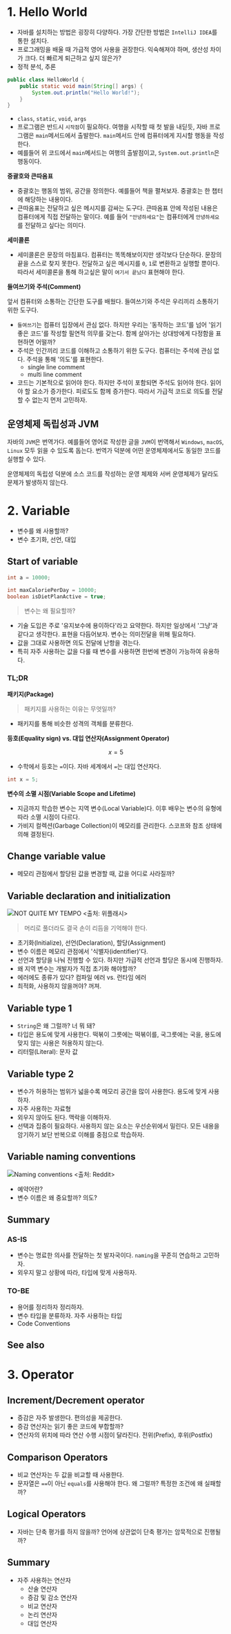 # 1. Hello World

- 자바를 설치하는 방법은 굉장히 다양하다. 가장 간단한 방법은 `IntelliJ IDEA`를 통한 설치다.
- 프로그래밍을 배울 때 가급적 영어 사용을 권장한다. 익숙해져야 하며, 생산성 차이가 크다. 더 빠르게 퇴근하고 싶지 않은가?
- 정적 분석, 추론

```java
public class HelloWorld {
    public static void main(String[] args) {
        System.out.println("Hello World!");
    }
}
```

- `class`, `static`, `void`, `args`
- 프로그램은 반드시 `시작점`이 필요하다. 여행을 시작할 때 첫 발을 내딛듯, 자바 프로그램은 `main`메서드에서 출발한다. `main`메서드 안에 컴퓨터에게 지시할 행동을 작성한다.
- 예를들어 위 코드에서 `main`메서드는 여행의 출발점이고, `System.out.println`은 행동이다.

**중괄호와 큰따옴표**

- 중괄호는 행동의 범위, 공간을 정의한다. 예를들어 책을 펼쳐보자. 중괄호는 한 챕터에 해당하는 내용이다.
- 큰따옴표는 전달하고 싶은 메시지를 감싸는 도구다. 큰따옴표 안에 작성된 내용은 컴퓨터에게 직접 전달하는 말이다. 예를 들어 `"안녕하세요"`는 컴퓨터에게 `안녕하세요`를 전달하고 싶다는 의미다.

**세미콜론**

- 세미콜론은 문장의 마침표다. 컴퓨터는 똑똑해보이지만 생각보다 단순하다. 문장의 끝을 스스로 찾지 못한다. 전달하고 싶은 메시지를 `0`, `1`로 변환하고 실행할 뿐이다.
  따라서 세미콜론을 통해 하고싶은 말이 `여기서 끝났다` 표현해야 한다.

**들여쓰기와 주석(Comment)**

앞서 컴퓨터와 소통하는 간단한 도구를 배웠다. 들여쓰기와 주석은 우리끼리 소통하기 위한 도구다.

- `들여쓰기`는 컴퓨터 입장에서 관심 없다. 하지만 우리는 '동작하는 코드'를 넘어 '읽기 좋은 코드'를 작성할 필연적 의무를 갖는다. 함께 살아가는 상대방에게 다정함을 표현하면 어떨까?
- 주석은 인간끼리 코드를 이해하고 소통하기 위한 도구다. 컴퓨터는 주석에 관심 없다. 주석을 통해 '의도'를 표현한다.
    - single line comment
    - multi line comment
- 코드는 기본적으로 읽어야 한다. 하지만 주석이 포함되면 주석도 읽어야 한다. 읽어야 할 요소가 증가한다. 피로도도 함께 증가한다. 따라서 가급적 코드로 의도를 전달할 수 없는지 먼저 고민하자.

## 운영체제 독립성과 JVM

자바의 `JVM`은 번역가다. 예를들어 영어로 작성한 글을 `JVM`이 번역해서 `Windows`, `macOS`, `Linux` 모두 읽을 수 있도록 돕는다. 번역가 덕분에 어떤 운영체제에서도 동일한
코드를 실행할 수 있다.

운영체제의 독립성 덕분에 소스 코드를 작성하는 운영 체제와 서버 운영체제가 달라도 문제가 발생하지 않는다.

# 2. Variable

- 변수를 왜 사용할까?
- 변수 초기화, 선언, 대입

## Start of variable

```java
int a = 10000;

int maxCaloriePerDay = 10000;
boolean isDietPlanActive = true;
```

> 변수는 왜 필요할까?

- 기술 도입은 주로 '유지보수에 용이하다'라고 요약한다. 하지만 일상에서 '그냥'과 같다고 생각한다. 표현을 다듬어보자. 변수는 의미전달을 위해 필요하다.
- 값을 그대로 사용하면 의도 전달에 난항을 겪는다.
- 특히 자주 사용하는 값을 다룰 때 변수를 사용하면 한번에 변경이 가능하여 유용하다.

### TL;DR

**패키지(Package)**

> 패키지를 사용하는 이유는 무엇일까?

- 패키지를 통해 비슷한 성격의 객체를 분류한다.

**등호(Equality sign) vs. 대입 연산자(Assignment Operator)**

$$
x = 5
$$

- 수학에서 등호는 `=`이다. 자바 세계에서 `=`는 대입 연산자다.

```java
int x = 5;
```

**변수의 소멸 시점(Variable Scope and Lifetime)**

- 지금까지 학습한 변수는 지역 변수(Local Variable)다. 이후 배우는 변수의 유형에 따라 소멸 시점이 다르다.
- 가비지 컬렉션(Garbage Collection)이 메모리를 관리한다. 스코프와 참조 상태에 의해 결정된다.

## Change variable value

- 메모리 관점에서 할당된 값을 변경할 때, 값을 어디로 사라질까?

## Variable declaration and initialization

![NOT QUITE MY TEMPO <출처: 위플래시>](whiplash-tempo.png)

> 머리로 풀더라도 결국 손이 리듬을 기억해야 한다.

- 초기화(Initialize), 선언(Declaration), 할당(Assignment)
- 변수 이름은 메모리 관점에서 '식별자(identifier)'다.
- 선언과 할당을 나눠 진행할 수 있다. 하지만 가급적 선언과 할당은 동시에 진행하자.
- 왜 지역 변수는 개발자가 직접 초기화 해야할까?
- 에러에도 종류가 있다? 컴파일 에러 vs. 런타임 에러
- 최적화, 사용하지 않을꺼야? 꺼져.

## Variable type 1

- `String`은 왜 그럴까? 너 뭐 돼?
- 타입은 용도에 맞게 사용한다. 떡볶이 그릇에는 떡볶이를, 국그릇에는 국을, 용도에 맞지 않는 사용은 허용하지 않는다.
- 리터럴(Literal): 문자 값

## Variable type 2

- 변수가 허용하는 범위가 넓을수록 메모리 공간을 많이 사용한다. 용도에 맞게 사용하자.
- 자주 사용하는 자료형
- 외우지 않아도 된다. 맥락을 이해하자.
- 선택과 집중이 필요하다. 사용하지 않는 요소는 우선순위에서 밀린다. 모든 내용을 암기하기 보단 반복으로 이해를 중점으로 학습하자.

## Variable naming conventions

![Naming conventions <출처: Reddit>](programmer-humor-naming.jpg)

- 예약어란?
- 변수 이름은 왜 중요할까? 의도?

## Summary

### AS-IS

- 변수는 명료한 의사를 전달하는 첫 발자국이다. `naming`을 꾸준히 연습하고 고민하자.
- 외우지 말고 상황에 따라, 타입에 맞게 사용하자.

### TO-BE

- 용어를 정리하자 정리하자.
- 변수 타입을 분류하자. 자주 사용하는 타입
- Code Conventions

## See also

# 3. Operator

## Increment/Decrement operator

- 증감은 자주 발생한다. 편의성을 제공한다.
- 증감 연산자는 읽기 좋은 코드에 부합할까?
- 연산자의 위치에 따라 연산 수행 시점이 달라진다. 전위(Prefix), 후위(Postfix)

## Comparison Operators

- 비교 연산자는 두 값을 비교할 때 사용한다.
- 문자열은 `==`이 아닌 `equals`를 사용해야 한다. 왜 그럴까? 특정한 조건에 왜 실패할까?

## Logical Operators

- 자바는 단축 평가를 하지 않을까? 언어에 상관없이 단축 평가는 암묵적으로 진행될까?

## Summary

- 자주 사용하는 연산자
    - 산술 연산자
    - 증감 및 감소 연산자
    - 비교 연산자
    - 논리 연산자
    - 대입 연산자
